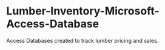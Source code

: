 # Lumber-Inventory-Microsoft-Access-Database
Access Databases created to track lumber pricing and sales.
